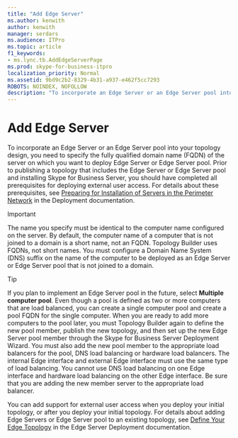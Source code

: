 ```yaml
---
title: "Add Edge Server"
ms.author: kenwith
author: kenwith
manager: serdars
ms.audience: ITPro
ms.topic: article
f1_keywords:
- ms.lync.tb.AddEdgeServerPage
ms.prod: skype-for-business-itpro
localization_priority: Normal
ms.assetid: 9bd9c2b2-8329-4b31-a937-e462f5cc7293
ROBOTS: NOINDEX, NOFOLLOW
description: "To incorporate an Edge Server or an Edge Server pool into your topology design, you need to specify the fully qualified domain name (FQDN) of the server on which you want to deploy Edge Server or Edge Server pool. Prior to publishing a topology that includes the Edge Server or Edge Server pool and installing Skype for Business Server, you should have completed all prerequisites for deploying external user access. For details about these prerequisites, see Preparing for Installation of Servers in the Perimeter Network in the Deployment documentation."
---
```


# Add Edge Server

To incorporate an Edge Server or an Edge Server pool into your topology design, you need to specify the fully qualified domain name (FQDN) of the server on which you want to deploy Edge Server or Edge Server pool. Prior to publishing a topology that includes the Edge Server or Edge Server pool and installing Skype for Business Server, you should have completed all prerequisites for deploying external user access. For details about these prerequisites, see [Preparing for Installation of Servers in the Perimeter Network](https://technet.microsoft.com/library/5e6c457a-f964-4ef7-a709-97abda9c673a.aspx) in the Deployment documentation.

> [!IMPORTANT]
> The name you specify must be identical to the computer name configured on the server. By default, the computer name of a computer that is not joined to a domain is a short name, not an FQDN. Topology Builder uses FQDNs, not short names. You must configure a Domain Name System (DNS) suffix on the name of the computer to be deployed as an Edge Server or Edge Server pool that is not joined to a domain.

> [!TIP]
> If you plan to implement an Edge Server pool in the future, select **Multiple computer pool**. Even though a pool is defined as two or more computers that are load balanced, you can create a single computer pool and create a pool FQDN for the single computer. When you are ready to add more computers to the pool later, you must Topology Builder again to define the new pool member, publish the new topology, and then set up the new Edge Server pool member through the Skype for Business Server Deployment Wizard. You must also add the new pool member to the appropriate load balancers for the pool, DNS load balancing or hardware load balancers. The internal Edge interface and external Edge interface must use the same type of load balancing. You cannot use DNS load balancing on one Edge interface and hardware load balancing on the other Edge interface. Be sure that you are adding the new member server to the appropriate load balancer.

You can add support for external user access when you deploy your initial topology, or after you deploy your initial topology. For details about adding Edge Servers or Edge Server pool to an existing topology, see [Define Your Edge Topology](https://technet.microsoft.com/library/787b23f1-8fa0-4c37-abf2-c516c5dd66f0.aspx) in the Edge Server Deployment documentation.


